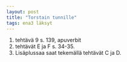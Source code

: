 ```yaml
---
layout: post
title: "Torstain tunnille"
tags: ena3 läksyt
---
```


1. tehtävä 9 s. 139, apuverbit
2. tehtävät E ja F s. 34-35.
3. Lisäplussaa saat tekemällä tehtävät C ja D.